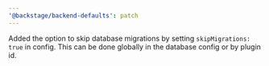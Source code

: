 ```yaml
---
'@backstage/backend-defaults': patch
---
```


Added the option to skip database migrations by setting `skipMigrations: true` in config. This can be done globally in the database config or by plugin id.
